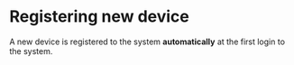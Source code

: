 # Registering new device

A new device is registered to the system **automatically** at the first login to the system.


